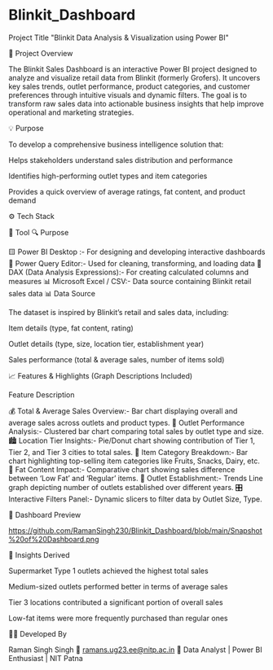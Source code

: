 # Blinkit_Dashboard
Project Title
"Blinkit Data Analysis & Visualization using Power BI"

🧩 Project Overview

The Blinkit Sales Dashboard is an interactive Power BI project designed to analyze and visualize retail data from Blinkit (formerly Grofers).
It uncovers key sales trends, outlet performance, product categories, and customer preferences through intuitive visuals and dynamic filters.
The goal is to transform raw sales data into actionable business insights that help improve operational and marketing strategies.

💡 Purpose

To develop a comprehensive business intelligence solution that:

Helps stakeholders understand sales distribution and performance

Identifies high-performing outlet types and item categories

Provides a quick overview of average ratings, fat content, and product demand

⚙ Tech Stack

🧠 Tool	                             🔍 Purpose

🟨 Power BI Desktop :-	              For designing and developing interactive dashboards
🧩 Power Query Editor:-             	Used for cleaning, transforming, and loading data
📐 DAX (Data Analysis Expressions):-	For creating calculated columns and measures
📊 Microsoft Excel / CSV:-           	Data source containing Blinkit retail sales data
📊 Data Source

The dataset is inspired by Blinkit’s retail and sales data, including:

Item details (type, fat content, rating)

Outlet details (type, size, location tier, establishment year)

Sales performance (total & average sales, number of items sold)

📈 Features & Highlights (Graph Descriptions Included)

Feature	Description

💰 Total & Average Sales Overview:-	Bar chart displaying overall and average sales across outlets and product types.
🏬 Outlet Performance Analysis:-  	Clustered bar chart comparing total sales by outlet type and size.
🏙 Location Tier Insights:-        	Pie/Donut chart showing contribution of Tier 1, Tier 2, and Tier 3 cities to total sales.
🥫 Item Category Breakdown:-      	Bar chart highlighting top-selling item categories like Fruits, Snacks, Dairy, etc.
🧈 Fat Content Impact:-           	Comparative chart showing sales difference between ‘Low Fat’ and ‘Regular’ items.
📆 Outlet Establishment:-          Trends	Line graph depicting number of outlets established over different years.
🎛 Interactive Filters Panel:-     	Dynamic slicers to filter data by Outlet Size, Type.

📸 Dashboard Preview


https://github.com/RamanSingh230/Blinkit_Dashboard/blob/main/Snapshot%20of%20Dashboard.png

🧠 Insights Derived

Supermarket Type 1 outlets achieved the highest total sales

Medium-sized outlets performed better in terms of average sales

Tier 3 locations contributed a significant portion of overall sales

Low-fat items were more frequently purchased than regular ones

👨‍💻 Developed By

Raman Singh Singh
📧 ramans.ug23.ee@nitp.ac.in
📍 Data Analyst | Power BI Enthusiast | NIT Patna
